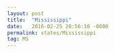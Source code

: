 ```yaml
---
layout: post
title:  "Mississippi"
date:   2016-02-25 20:56:10 -0600
permalink: states/Mississippi
tag: MS
---
```

